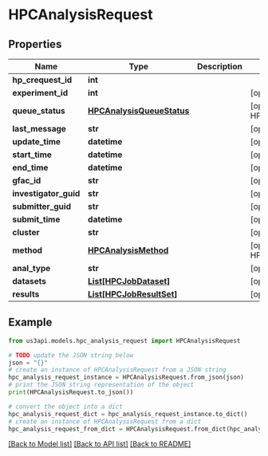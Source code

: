 # HPCAnalysisRequest


## Properties

Name | Type | Description | Notes
------------ | ------------- | ------------- | -------------
**hp_crequest_id** | **int** |  | 
**experiment_id** | **int** |  | [optional] 
**queue_status** | [**HPCAnalysisQueueStatus**](HPCAnalysisQueueStatus.md) |  | [optional] [default to HPCAnalysisQueueStatus.QUEUED]
**last_message** | **str** |  | [optional] 
**update_time** | **datetime** |  | [optional] 
**start_time** | **datetime** |  | [optional] 
**end_time** | **datetime** |  | [optional] 
**gfac_id** | **str** |  | [optional] 
**investigator_guid** | **str** |  | [optional] 
**submitter_guid** | **str** |  | [optional] 
**submit_time** | **datetime** |  | [optional] 
**cluster** | **str** |  | [optional] 
**method** | [**HPCAnalysisMethod**](HPCAnalysisMethod.md) |  | [optional] [default to HPCAnalysisMethod.ENUM_2_DSA]
**anal_type** | **str** |  | [optional] 
**datasets** | [**List[HPCJobDataset]**](HPCJobDataset.md) |  | [optional] 
**results** | [**List[HPCJobResultSet]**](HPCJobResultSet.md) |  | [optional] 

## Example

```python
from us3api.models.hpc_analysis_request import HPCAnalysisRequest

# TODO update the JSON string below
json = "{}"
# create an instance of HPCAnalysisRequest from a JSON string
hpc_analysis_request_instance = HPCAnalysisRequest.from_json(json)
# print the JSON string representation of the object
print(HPCAnalysisRequest.to_json())

# convert the object into a dict
hpc_analysis_request_dict = hpc_analysis_request_instance.to_dict()
# create an instance of HPCAnalysisRequest from a dict
hpc_analysis_request_from_dict = HPCAnalysisRequest.from_dict(hpc_analysis_request_dict)
```
[[Back to Model list]](../README.md#documentation-for-models) [[Back to API list]](../README.md#documentation-for-api-endpoints) [[Back to README]](../README.md)


